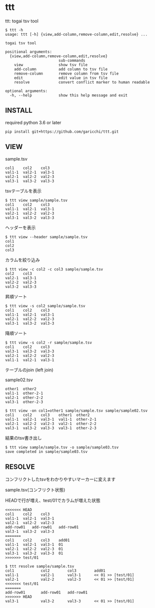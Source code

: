 # ttt
ttt: togai tsv tool

```
$ ttt -h
usage: ttt [-h] {view,add-column,remove-column,edit,resolve} ...

togai tsv tool

positional arguments:
  {view,add-column,remove-column,edit,resolve}
                        sub-commands
    view                show tsv file
    add-column          add column to tsv file
    remove-column       remove column from tsv file
    edit                edit value in tsv file
    resolve             convert conflict marker to human readable

optional arguments:
  -h, --help            show this help message and exit

```

## INSTALL

required python 3.6 or later
```
pip install git+https://github.com/garicchi/ttt.git
```

## VIEW

sample.tsv
```
col1	col2	col3
val1-1	val2-1	val3-1
val2-1	val2-2	val2-3
val3-1	val3-2	val3-3
```

tsvテーブルを表示
```
$ ttt view sample/sample.tsv 
col1  	col2  	col3  
val1-1	val2-1	val3-1
val2-1	val2-2	val2-3
val3-1	val3-2	val3-3
```

ヘッダーを表示

```
$ ttt view --header sample/sample.tsv 
col1  
col2  
col3  
```

カラムを絞り込み
```
$ ttt view -c col2 -c col3 sample/sample.tsv 
col2  	col3  
val2-1	val3-1
val2-2	val2-3
val3-2	val3-3
```

昇順ソート
```
$ ttt view -s col2 sample/sample.tsv 
col1  	col2  	col3  
val1-1	val2-1	val3-1
val2-1	val2-2	val2-3
val3-1	val3-2	val3-3
```

降順ソート
```
$ ttt view -s col2 -r sample/sample.tsv 
col1  	col2  	col3  
val3-1	val3-2	val3-3
val2-1	val2-2	val2-3
val1-1	val2-1	val3-1
```

テーブルのjoin (left join)

sample02.tsv
```
other1	other2
val1-1	other-2-1
val2-1	other-2-2
val3-1	other-2-3
```
```
$ ttt view -on col1=other1 sample/sample.tsv sample/sample02.tsv 
col1  	col2  	col3  	other1	other2   
val1-1	val2-1	val3-1	val1-1	other-2-1
val2-1	val2-2	val2-3	val2-1	other-2-2
val3-1	val3-2	val3-3	val3-1	other-2-3
```

結果のtsv書き出し
```
$ ttt view sample/sample.tsv -o sample/sample03.tsv
save completed in sample/sample03.tsv
```

## RESOLVE
コンフリクトしたtsvをわかりやすいマーカーに変えます

sample.tsv(コンフリクト状態)

HEADで行が増え、test/01でカラムが増えた状態
```
<<<<<<< HEAD
col1	col2	col3
val1-1	val2-1	val3-1
val2-1	val2-2	val2-3
add-row01	add-row01	add-row01
val3-1	val3-2	val3-3
=======
col1	col2	col3	add01
val1-1	val2-1	val3-1	01
val2-1	val2-2	val2-3	01
val3-1	val3-2	val3-3	01
>>>>>>> test/01
```

```
$ ttt resolve sample/sample.tsv 
col1           	col2     	col3     	add01             
val1-1         	val2-1   	val3-1   	<< 01 >> [test/01]
val2-1         	val2-2   	val2-3   	<< 01 >> [test/01]
<<<<<<< test/01
=======        
add-row01      	add-row01	add-row01
>>>>>>> HEAD   
val3-1         	val3-2   	val3-3   	<< 01 >> [test/01]

```
